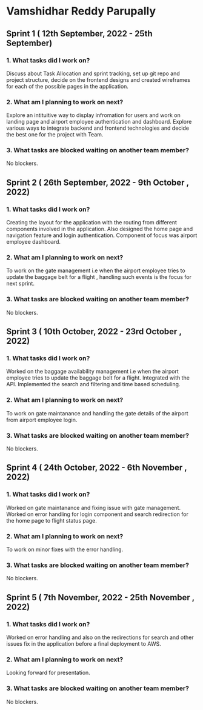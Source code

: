 
# Vamshidhar Reddy Parupally

## Sprint 1 ( 12th September, 2022 - 25th September)

### 1. What tasks did I work on?

Discuss about Task Allocation and sprint tracking, set up git repo and project structure, decide on the frontend designs and created wireframes for each of the possible pages in the application.

### 2. What am I planning to work on next?
Explore an intituitive way to display infromation for users and work on landing page and airport employee authentication and dashboard.
Explore various ways to integrate backend and frontend technologies and decide the best one for the project with Team. 

### 3. What tasks are blocked waiting on another team member?

No blockers.

## Sprint 2 ( 26th September, 2022 - 9th October , 2022)

### 1. What tasks did I work on?

Creating the layout for the application with the routing from different components involved in the application. Also designed the home page and navigation feature and login authentication. Component of focus was airport employee dashboard.

### 2. What am I planning to work on next?
To work on the gate management i.e when the airport employee tries to update the baggage belt for a flight , handling such events is the focus for next sprint.

### 3. What tasks are blocked waiting on another team member?

No blockers.

## Sprint 3 ( 10th October, 2022 - 23rd October , 2022)

### 1. What tasks did I work on?

Worked on the baggage availability management i.e when the airport employee tries to update the baggage belt for a flight. Integrated with the API. Implemented the search and filtering and time based scheduling.

### 2. What am I planning to work on next?
To work on gate maintanance and handling the gate details of the airport from airport employee login.

### 3. What tasks are blocked waiting on another team member?

No blockers.

## Sprint 4 ( 24th October, 2022 - 6th November , 2022)

### 1. What tasks did I work on?

Worked on gate maintanance and fixing issue with gate management. Worked on error handling for login component and search redirection for the home page to flight status page. 

### 2. What am I planning to work on next?
To work on minor fixes with the error handling.

### 3. What tasks are blocked waiting on another team member?

No blockers.

## Sprint 5 ( 7th November, 2022 - 25th November , 2022)

### 1. What tasks did I work on?

Worked on error handling and also on the redirections for search and other issues fix in the application before a final deployment to AWS. 

### 2. What am I planning to work on next?
Looking forward for presentation.

### 3. What tasks are blocked waiting on another team member?

No blockers.
